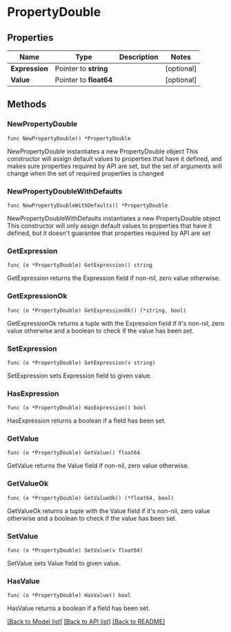 # PropertyDouble

## Properties

Name | Type | Description | Notes
------------ | ------------- | ------------- | -------------
**Expression** | Pointer to **string** |  | [optional] 
**Value** | Pointer to **float64** |  | [optional] 

## Methods

### NewPropertyDouble

`func NewPropertyDouble() *PropertyDouble`

NewPropertyDouble instantiates a new PropertyDouble object
This constructor will assign default values to properties that have it defined,
and makes sure properties required by API are set, but the set of arguments
will change when the set of required properties is changed

### NewPropertyDoubleWithDefaults

`func NewPropertyDoubleWithDefaults() *PropertyDouble`

NewPropertyDoubleWithDefaults instantiates a new PropertyDouble object
This constructor will only assign default values to properties that have it defined,
but it doesn't guarantee that properties required by API are set

### GetExpression

`func (o *PropertyDouble) GetExpression() string`

GetExpression returns the Expression field if non-nil, zero value otherwise.

### GetExpressionOk

`func (o *PropertyDouble) GetExpressionOk() (*string, bool)`

GetExpressionOk returns a tuple with the Expression field if it's non-nil, zero value otherwise
and a boolean to check if the value has been set.

### SetExpression

`func (o *PropertyDouble) SetExpression(v string)`

SetExpression sets Expression field to given value.

### HasExpression

`func (o *PropertyDouble) HasExpression() bool`

HasExpression returns a boolean if a field has been set.

### GetValue

`func (o *PropertyDouble) GetValue() float64`

GetValue returns the Value field if non-nil, zero value otherwise.

### GetValueOk

`func (o *PropertyDouble) GetValueOk() (*float64, bool)`

GetValueOk returns a tuple with the Value field if it's non-nil, zero value otherwise
and a boolean to check if the value has been set.

### SetValue

`func (o *PropertyDouble) SetValue(v float64)`

SetValue sets Value field to given value.

### HasValue

`func (o *PropertyDouble) HasValue() bool`

HasValue returns a boolean if a field has been set.


[[Back to Model list]](../README.md#documentation-for-models) [[Back to API list]](../README.md#documentation-for-api-endpoints) [[Back to README]](../README.md)


